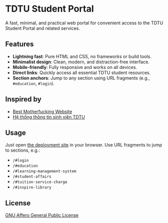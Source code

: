# TDTU Student Portal

A fast, minimal, and practical web portal for convenient access to the TDTU Student Portal and related services.

## Features

- **Lightning fast**: Pure HTML and CSS, no frameworks or build tools.
- **Minimalist design**: Clean, modern, and distraction-free interface.
- **Mobile-friendly**: Fully responsive and works on all devices.
- **Direct links**: Quickly access all essential TDTU student resources.
- **Section anchors**: Jump to any section using URL fragments (e.g., `#education`, `#login`).

## Inspired by

- [Best Motherfucking Website](https://bestmotherfucking.website/)
- [Hệ thống thông tin sinh viên TDTU](https://s.id/hethongtdtu)

## Usage

Just open [the deployment site](https://anhkhoakz.github.io/hethongtdtu/) in your browser. Use URL fragments to jump to sections, e.g.:

- `/#login`
- `/#education`
- `/#learning-management-system`
- `/#student-affairs`
- `/#tuition-service-charge`
- `/#inspire-library`

## License

[GNU Affero General Public License](LICENSE)

